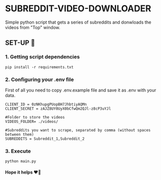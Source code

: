 # SUBREDDIT-VIDEO-DOWNLOADER

Simple python script that gets a series of subreddits and donwloads the videos from "Top" window.


## SET-UP 🤖


### 1. Getting script dependencies
```
pip install -r requirements.txt
```


### 2. Configuring your .env file

First of all you need to copy .env.example file and save it as .env with your data.

```
CLIENT_ID = 0zNKhupgPUopBH7JhbtiyAQMn
CLIENT_SECRET = zAJZ8UY0UyX0bCfwQm2QJl-z8cP3uYJl

#Folder to store the videos
VIDEOS_FOLDER= ./videos/

#Subreddits you want to scrape, separated by comma (without spaces between them)
SUBREDDITS = Subreddit_1,Subreddit_2
```

### 3. Execute

```
python main.py
```


#### Hope it helps ❤️‍🔥